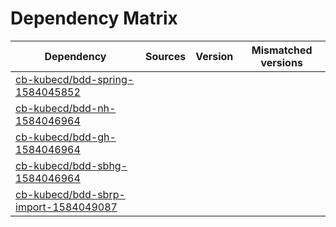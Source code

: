 # Dependency Matrix

Dependency | Sources | Version | Mismatched versions
---------- | ------- | ------- | -------------------
[cb-kubecd/bdd-spring-1584045852](https://github.com/cb-kubecd/bdd-spring-1584045852.git) |  | []() | 
[cb-kubecd/bdd-nh-1584046964](https://github.com/cb-kubecd/bdd-nh-1584046964.git) |  | []() | 
[cb-kubecd/bdd-gh-1584046964](https://github.com/cb-kubecd/bdd-gh-1584046964.git) |  | []() | 
[cb-kubecd/bdd-sbhg-1584046964](https://github.com/cb-kubecd/bdd-sbhg-1584046964.git) |  | []() | 
[cb-kubecd/bdd-sbrp-import-1584049087](https://github.com/cb-kubecd/bdd-sbrp-import-1584049087.git) |  | []() | 

